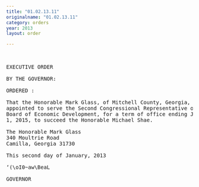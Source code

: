 ```yaml
---
title: "01.02.13.11"
originalname: "01.02.13.11"
category: orders
year: 2013
layout: order

---
```

<pre>
 

EXECUTIVE ORDER

BY THE GOVERNOR:

ORDERED :

That the Honorable Mark Glass, of Mitchell County, Georgia, is
appointed to serve the Second Congressional Representative on the
Board of Economic Development, for a term of office ending July
1, 2015, to succeed the Honorable Michael Shae.

The Honorable Mark Glass
340 Moultrie Road
Camilla, Georgia 31730

This second day of January, 2013

‘(\oI0~aw\BeaL

GOVERNOR

</pre>
